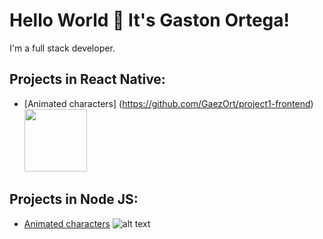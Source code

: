 # Hello World 👋 It's Gaston Ortega!
I'm a full stack developer.

## Projects in React Native:

* [Animated characters] (https://github.com/GaezOrt/project1-frontend)<img src="https://upload.wikimedia.org/wikipedia/commons/thumb/a/a7/React-icon.svg/20px-React-icon.svg.png" width="100" height="100">


## Projects in Node JS:

* [Animated characters](https://github.com/GaezOrt/project-backend) ![alt text](https://upload.wikimedia.org/wikipedia/commons/thumb/a/a7/React-icon.svg/20px-React-icon.svg.png "React Native")